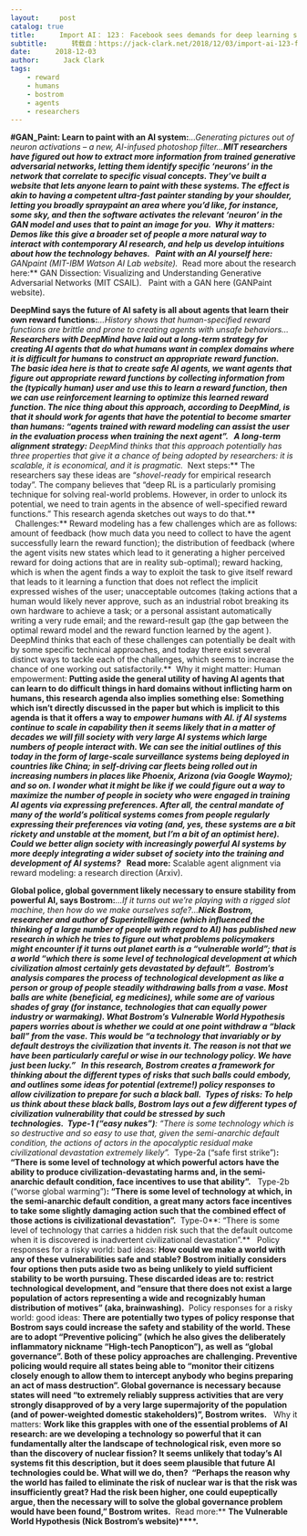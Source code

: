 ```yaml
---
layout:     post
catalog: true
title:      Import AI： 123： Facebook sees demands for deep learning services in its data centers grow by 3.5X; why advanced AI might require a global policeforce; and diagnosing natural disasters with deep learning
subtitle:      转载自：https://jack-clark.net/2018/12/03/import-ai-123-facebook-sees-demands-for-deep-learning-services-in-its-data-centers-grow-by-3-5x-why-advanced-ai-might-require-a-global-policeforce-and-diagnosing-natural-disasters-with-deep-learni/
date:      2018-12-03
author:      Jack Clark
tags:
    - reward
    - humans
    - bostrom
    - agents
    - researchers
---
```


**#GAN_Paint: Learn to paint with an AI system:***…Generating pictures out of neuron activations – a new, AI-infused photoshop filter…***MIT researchers have figured out how to extract more information from trained generative adversarial networks, letting them identify specific ‘neurons’ in the network that correlate to specific visual concepts. They’ve built a website that lets anyone learn to paint with these systems. The effect is akin to having a competent ultra-fast painter standing by your shoulder, letting you broadly spraypaint an area where you’d like, for instance, some sky, and then the software activates the relevant ‘neuron’ in the GAN model and uses that to paint an image for you.  Why it matters: **Demos like this give a broader set of people a more natural way to interact with contemporary AI research, and help us develop intuitions about how the technology behaves.**   Paint with an AI yourself here:** GANpaint (MIT-IBM Watson AI Lab website).**  Read more about the research here:** GAN Dissection: Visualizing and Understanding Generative Adversarial Networks (MIT CSAIL).   Paint with a GAN here (GANPaint website).

**DeepMind says the future of AI safety is all about agents that learn their own reward functions:***…History shows that human-specified reward functions are brittle and prone to creating agents with unsafe behaviors…***Researchers with DeepMind have laid out a long-term strategy for creating AI agents that do what humans want in complex domains where it is difficult for humans to construct an appropriate reward function.  The basic idea here is that to create safe AI agents, we want agents that figure out appropriate reward functions by collecting information from the (typically human) user and use this to learn a reward function, then we can use reinforcement learning to optimize this learned reward function. The nice thing about this approach, according to DeepMind, is that it should work for agents that have the potential to become smarter than humans: “agents trained with reward modeling can assist the user in the evaluation process when training the next agent”.   A long-term alignment strategy:** DeepMind thinks that this approach potentially has three properties that give it a chance of being adopted by researchers: it is scalable, it is economical, and it is pragmatic.**  Next steps:** The researchers say these ideas are “*shovel-ready* for empirical research today”. The company believes that “deep RL is a particularly promising technique for solving real-world problems. However, in order to unlock its potential, we need to train agents in the absence of well-specified reward functions.” This research agenda sketches out ways to do that.**   Challenges:** Reward modeling has a few challenges which are as follows: amount of feedback (how much data you need to collect to have the agent successfully learn the reward function); the distribution of feedback (where the agent visits new states which lead to it generating a higher perceived reward for doing actions that are in reality sub-optimal); reward hacking, which is when the agent finds a way to exploit the task to give itself reward that leads to it learning a function that does not reflect the implicit expressed wishes of the user; unacceptable outcomes (taking actions that a human would likely never approve, such as an industrial robot breaking its own hardware to achieve a task; or a personal assistant automatically writing a very rude email; and the reward-result gap (the gap between the optimal reward model and the reward function learned by the agent ). DeepMind thinks that each of these challenges can potentially be dealt with by some specific technical approaches, and today there exist several distinct ways to tackle each of the challenges, which seems to increase the chance of one working out satisfactorily.**  Why it might matter: Human empowerment: **Putting aside the general utility of having AI agents that can learn to do difficult things in hard domains without inflicting harm on humans, this research agenda also implies something else: Something which isn’t directly discussed in the paper but which is implicit to this agenda is that it offers a way to *empower humans with AI. *if AI systems continue to scale in capability then it seems likely that in a matter of decades we will fill society with very large AI systems which large numbers of people interact with. We can see the initial outlines of this today in the form of large-scale surveillance systems being deployed in countries like China; in self-driving car fleets being rolled out in increasing numbers in places like Phoenix, Arizona (via Google Waymo); and so on. I wonder what it might be like if we could figure out a way to maximize the number of people in society who were engaged in training AI agents via expressing preferences. After all, the central mandate of many of the world’s political systems comes from people regularly expressing their preferences via voting (and, yes, these systems are a bit rickety and unstable at the moment, but I’m a bit of an optimist here). Could we better align society with increasingly powerful AI systems by more deeply integrating a wider subset of society into the training and development of AI systems?**   Read more:** Scalable agent alignment via reward modeling: a research direction (Arxiv).

**Global police, global government likely necessary to ensure stability from powerful AI, says Bostrom:***…If it turns out we’re playing with a rigged slot machine, then how do we make ourselves safe?…***Nick Bostrom, researcher and author of *Superintelligence *(which influenced the thinking of a large number of people with regard to AI) has published new research in which he tries to figure out what problems policymakers might encounter if it turns out planet earth is a “vulnerable world”; that is a world “which there is some level of technological development at which civilization almost certainly gets devastated by default”.  Bostrom’s analysis compares the process of technological development as like a person or group of people steadily withdrawing balls from a vase. Most balls are white (beneficial, eg medicines), while some are of various shades of gray (for instance, technologies that can equally power industry or warmaking). What Bostrom’s *Vulnerable World Hypothesis *papers worries about is whether we could at one point withdraw a “black ball” from the vase. This would be “a technology that invariably or by default destroys the civilization that invents it. The reason is not that we have been particularly careful or wise in our technology policy. We have just been lucky.”   In this research, Bostrom creates a framework for thinking about the different types of risks that such balls could embody, and outlines some ideas for potential (extreme!) policy responses to allow civilization to prepare for such a black ball.  Types of risks:** To help us think about these black balls, Bostrom lays out a few different types of civilization vulnerability that could be stressed by such technologies.**  Type-1 (“easy nukes”)**: “There is some technology which is so destructive and so easy to use that, given the semi-anarchic default condition, the actions of actors in the apocalyptic residual make civilizational devastation extremely likely”.**  Type-2a (“safe first strike”)**: “There is some level of technology at which powerful actors have the ability to produce civilization-devastating harms and, in the semi-anarchic default condition, face incentives to use that ability”.**   Type-2b (“worse global warming”)**: “There is some level of technology at which, in the semi-anarchic default condition, a great many actors face incentives to take some slightly damaging action such that the combined effect of those actions is civilizational devastation”.**  Type-0**: “There is some level of technology that carries a hidden risk such that the default outcome when it is discovered is inadvertent civilizational devastation”.**   Policy responses for a risky world: bad ideas: **How could we make a world with any of these vulnerabilities safe and stable? Bostrom initially considers four options then puts aside two as being unlikely to yield sufficient stability to be worth pursuing. These discarded ideas are to: restrict technological development, and “ensure that there does not exist a large population of actors representing a wide and recognizably human distribution of motives” (aka, brainwashing).**  Policy responses for a risky world: good ideas: **There are potentially two types of policy response that Bostrom says could increase the safety and stability of the world. These are to adopt “Preventive policing” (which he also gives the deliberately inflammatory nickname “High-tech Panopticon”), as well as “global governance”. Both of these policy approaches are challenging. Preventive policing would require all states being able to “monitor their citizens closely enough to allow them to intercept anybody who begins preparing an act of mass destruction”. Global governance is necessary because states will need “to extremely reliably suppress activities that are very strongly disapproved of by a very large supermajority of the population (and of power-weighted domestic stakeholders)”, Bostrom writes.**   Why it matters: **Work like this grapples with one of the essential problems of AI research: are we developing a technology so powerful that it can fundamentally alter the landscape of technological risk, even more so than the discovery of nuclear fission? It seems unlikely that today’s AI systems fit this description, but it does seem plausible that future AI technologies could be. What will we do, then?  “Perhaps the reason why the world has failed to eliminate the risk of nuclear war is that the risk was insufficiently great? Had the risk been higher, one could eupeptically argue, then the necessary will to solve the global governance problem would have been found,” Bostrom writes.**  Read more:** **The Vulnerable World Hypothesis (Nick Bostrom’s website)****.**
